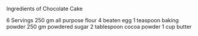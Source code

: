 Ingredients of Chocolate Cake

6 Servings
250 gm all purpose flour
4 beaten egg
1 teaspoon baking powder
250 gm powdered sugar
2 tablespoon cocoa powder
1 cup butter
